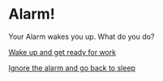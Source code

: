 # Alarm!

Your Alarm wakes you up. What do you do?

[Wake up and get ready for work](routes/wake-up.md)

[Ignore the alarm and go back to sleep](routes/dont-wake-up.md)
